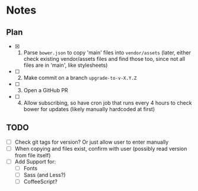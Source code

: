 # Notes

## Plan

- [x] 1. Parse `bower.json` to copy 'main' files into `vendor/assets`
   (later, either check existing vendor/assets files and find those too, since
    not all files are in 'main', like stylesheets)

- [ ] 2. Make commit on a branch `upgrade-to-v-X.Y.Z`

- [ ] 3. Open a GitHub PR

- [ ] 4. Allow subscribing, so have cron job that runs every 4 hours to check bower
   for updates (likely manually hardcoded at first)

## TODO
- [ ] Check git tags for version? Or just allow user to enter manually
- [ ] When copying and files exist, confirm with user (possibly read version from
  file itself)
- [ ] Add Support for:
  - [ ] Fonts
  - [ ] Sass (and Less?)
  - [ ] CoffeeScript?
